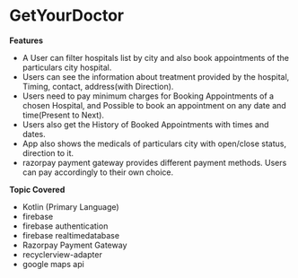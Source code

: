 # GetYourDoctor

<b>Features</b>
<ul>
  <li>A User can filter hospitals list by city and also book appointments of the particulars city hospital.</li>
  <li>Users can see the information about treatment provided by the hospital,  Timing, contact, address(with Direction).</li>
  <li>Users need to pay minimum charges for Booking Appointments of a chosen Hospital, and Possible to book an appointment on any date and time(Present to Next).</li>
  <li>Users also get the History of Booked Appointments with times and dates.</li>
  <li>App also shows the medicals of particulars city with open/close status, direction to it.</li>
  <li>razorpay payment gateway provides different payment methods. Users can pay accordingly to their own choice.</li>
</ul>


<b>Topic Covered</b>
<ul>
  <li>Kotlin (Primary Language)</li>
  <li>firebase</li>
  <li>firebase authentication</li>
  <li>firebase realtimedatabase</li>
  <li>Razorpay Payment Gateway</li>
	<li>recyclerview-adapter</li>
	<li>google maps api</li>
</ul>


